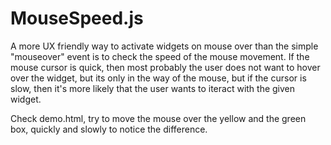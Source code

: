 MouseSpeed.js
=============

A more UX friendly way to activate widgets on mouse over than the simple "mouseover" event is to check the speed of the mouse movement. If the mouse cursor is quick, then most probably the user does not want to hover over the widget, but its only in the way of the mouse, but if the cursor is slow, then it's more likely that the user wants to iteract with the given widget.

Check demo.html, try to move the mouse over the yellow and the green box, quickly and slowly to notice the difference.
